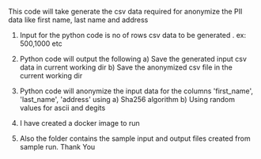 This code will take generate the csv data required for anonymize the PII data like first name, last name and address
1) Input for the python code is no of rows csv data to be generated . ex: 500,1000 etc
2) Python code will output the following
    a) Save the generated input csv data in current working dir
    b) Save the anonymized csv file in the current working dir
3) Python code will  anonymize the input data for the columns 'first_name', 'last_name', 'address' using
    a) Sha256 algorithm 
    b) Using random values for ascii and degits

4) I have created a docker image to run

5) Also the folder contains the sample input and output files created from sample run.
Thank You
